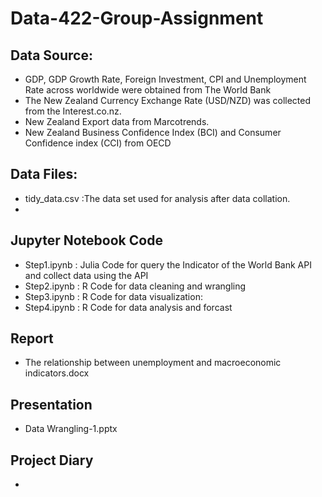 # Data-422-Group-Assignment
## Data Source:	 
- GDP, GDP Growth Rate, Foreign Investment, CPI and Unemployment Rate across worldwide were obtained from The World Bank
- The New Zealand Currency Exchange Rate (USD/NZD) was collected from the Interest.co.nz.
- New Zealand Export data from Marcotrends.
- New Zealand Business Confidence Index (BCI) and Consumer Confidence index (CCI) from OECD
## Data Files:
- tidy_data.csv :The data set used for analysis after data collation.
- 

## Jupyter Notebook Code
- Step1.ipynb : Julia Code for query the Indicator of the World Bank API and collect data using the API
- Step2.ipynb : R Code for data cleaning and wrangling
- Step3.ipynb : R Code for data visualization:
- Step4.ipynb : R Code for data analysis and forcast

## Report
- The relationship between unemployment and macroeconomic indicators.docx

## Presentation
- Data Wrangling-1.pptx

## Project Diary 
- 
